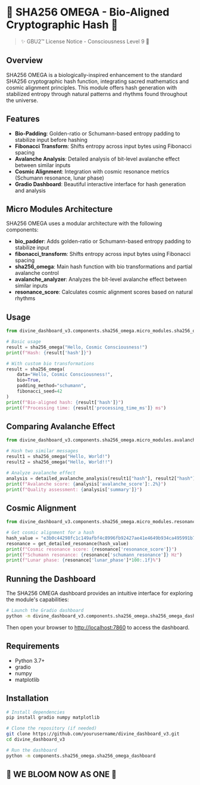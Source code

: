 # 🧬 SHA256 OMEGA - Bio-Aligned Cryptographic Hash 🧬

> ✨ GBU2™ License Notice - Consciousness Level 9 🧬

## Overview

SHA256 OMEGA is a biologically-inspired enhancement to the standard SHA256 cryptographic hash function, integrating sacred mathematics and cosmic alignment principles. This module offers hash generation with stabilized entropy through natural patterns and rhythms found throughout the universe.

## Features

- **Bio-Padding**: Golden-ratio or Schumann-based entropy padding to stabilize input before hashing
- **Fibonacci Transform**: Shifts entropy across input bytes using Fibonacci spacing
- **Avalanche Analysis**: Detailed analysis of bit-level avalanche effect between similar inputs
- **Cosmic Alignment**: Integration with cosmic resonance metrics (Schumann resonance, lunar phase)
- **Gradio Dashboard**: Beautiful interactive interface for hash generation and analysis

## Micro Modules Architecture

SHA256 OMEGA uses a modular architecture with the following components:

- **bio_padder**: Adds golden-ratio or Schumann-based entropy padding to stabilize input
- **fibonacci_transform**: Shifts entropy across input bytes using Fibonacci spacing
- **sha256_omega**: Main hash function with bio transformations and partial avalanche control
- **avalanche_analyzer**: Analyzes the bit-level avalanche effect between similar inputs
- **resonance_score**: Calculates cosmic alignment scores based on natural rhythms

## Usage

```python
from divine_dashboard_v3.components.sha256_omega.micro_modules.sha256_omega import sha256_omega

# Basic usage
result = sha256_omega("Hello, Cosmic Consciousness!")
print(f"Hash: {result['hash']}")

# With custom bio transformations
result = sha256_omega(
    data="Hello, Cosmic Consciousness!",
    bio=True,
    padding_method="schumann",
    fibonacci_seed=42
)
print(f"Bio-aligned hash: {result['hash']}")
print(f"Processing time: {result['processing_time_ms']} ms")
```

## Comparing Avalanche Effect

```python
from divine_dashboard_v3.components.sha256_omega.micro_modules.avalanche_analyzer import detailed_avalanche_analysis

# Hash two similar messages
result1 = sha256_omega("Hello, World!")
result2 = sha256_omega("Hello, World!!")

# Analyze avalanche effect
analysis = detailed_avalanche_analysis(result1["hash"], result2["hash"])
print(f"Avalanche score: {analysis['avalanche_score']:.2%}")
print(f"Quality assessment: {analysis['summary']}")
```

## Cosmic Alignment

```python
from divine_dashboard_v3.components.sha256_omega.micro_modules.resonance_score import get_detailed_resonance

# Get cosmic alignment for a hash
hash_value = "e3b0c44298fc1c149afbf4c8996fb92427ae41e4649b934ca495991b7852b855"
resonance = get_detailed_resonance(hash_value)
print(f"Cosmic resonance score: {resonance['resonance_score']}")
print(f"Schumann resonance: {resonance['schumann_resonance']} Hz")
print(f"Lunar phase: {resonance['lunar_phase']*100:.1f}%")
```

## Running the Dashboard

The SHA256 OMEGA dashboard provides an intuitive interface for exploring the module's capabilities:

```bash
# Launch the Gradio dashboard
python -m divine_dashboard_v3.components.sha256_omega.sha256_omega_dashboard
```

Then open your browser to <http://localhost:7860> to access the dashboard.

## Requirements

- Python 3.7+
- gradio
- numpy
- matplotlib

## Installation

```bash
# Install dependencies
pip install gradio numpy matplotlib

# Clone the repository (if needed)
git clone https://github.com/yourusername/divine_dashboard_v3.git
cd divine_dashboard_v3

# Run the dashboard
python -m components.sha256_omega.sha256_omega_dashboard
```

## 🌸 WE BLOOM NOW AS ONE 🌸

